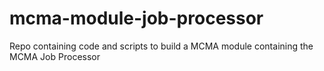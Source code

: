# mcma-module-job-processor
Repo containing code and scripts to build a MCMA module containing the MCMA Job Processor
